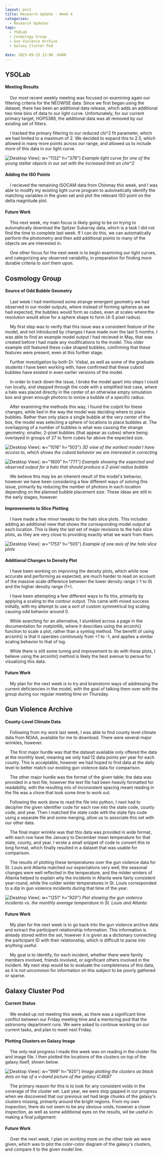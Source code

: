 ```yaml
---
layout: post
title: Research Update - Week 4 
categories:
  - Research Updates
tags:
  - YSOLab
  - Cosmology Group
  - Gun Violence Archive
  - Galaxy Cluster Pod
 
date: 2023-09-23 13:00 -0400
---
```

## YSOLab

#### Meeting Results

    Our most recent weekly meeting was focused on examining again our filtering criteria for the NEOWISE data. Since we first began using the dataset, there has been an additional data release, which adds an additional two time bins of data to our light curve. Unfortunately, for our current primary target, HOPS388, the additional data was all removed by our existing set of filters.

    I tracked the primary filtering to our reduced chi^2 fit parameter, which we had limited to a maximum of 2. We decided to expand this to 2.5, which allowed in many more points across our range, and allowed us to include more of this data in our light curve.

![Desktop View](/assets/img/week_4/light_curve.PNG){: w="1132" h="378"}
_Example light curve for one of the young stellar objects in our set with the increased limit on chir^2_



#### Adding the ISO Points

    I recieved the remaining ISOCAM data from Chinmay this week, and I was able to modify my existing light curve program to automatically identify the matching variables in the given set and plot the relevant ISO point on the delta magnitude plot.



#### Future Work

    This next week, my main focus is likely going to be on trying to automatically download the Spitzer Subarray data, which is a task I did not find the time to complete last week. If I can do this, we can automatically perform the photometry and then add additional points to many of the objects we are interested in.

    One other focus for the next week is to begin examining our light curves, and categorizing any observed variability, in preparation for finding more durable criteria to sort them upon.



## Cosmology Group

#### Source of Odd Bubble Geometry

    Last week I had mentioned some strange emergent geometry we had observed in our model outputs, where instead of forming spheres as we had expected, the bubbles would form as cubes, even at scales where the resolution would allow for a sphere shape to form (4-5 pixel radius).

    My first step was to verify that this issue was a consistent feature of the model, and not introduced by changes I have made over the last 5 months. I was able to find an example model output I had recieved in May, that was created before I had made any modifications to the model. This older example still featured these cube shaped bubbles, confirming that these features were present, even at this further stage.

    Further investigation by both Dr. Visbal, as well as some of the graduate students I have been working with, have confirmed that these cuboid bubbles have existed in even earlier versions of the model.

    In order to track down the issue, I broke the model apart into steps I could run locally, and stepped through the code with a simplified test case, where a halo was placed directly in the center of an otherwise empty simulation box and given enough photons to ionize a bubble of a specific radius.

    After examining the methods this way, I found the culprit for these changes, while lied in the way the model was deciding where to place bubbles. Rather than only place a single bubble at the very center of the box, the model was selecting a sphere of locations to place bubbles at. The overlapping of a number of bubbles is what was causing the strange geometry; smaller, 2-pixel bubbles (that appear as cubes) where being overlayed in groups of 27 to form cubes far above the expected size.

![Desktop View](/assets/img/week_4/old_model_squares.png){: w="1016" h="503"}
_3D view of the earliest model I have access to, which shows the cuboid behavior we are interested in correcting_

![Desktop View](/assets/img/week_4/expected_vs_actual_Q.png){: w="1600" h="771"}
_Example showing the expected and observed output for a halo that should produce a 2-pixel radius bubble_

    We believe this may be an inherent result of the model's behavior, however we have been considering a few different ways of solving this issue, primarily by reducing the number of photons in each location depending on the planned bubble placement size. These ideas are still in the early stages, however.



#### Improvements to Slice Plotting

    I have made a few minor tweaks to the halo slice plots. This includes adding an additional view that shows the corresponding model output at each location. This is likely the last set of major revisions to the halo slice plots, as they are very close to providing exactly what we want from them.

![Desktop View](/assets/img/week_4/halo_plots.PNG){: w="1753" h="505"}
_Example of one axis of the halo slice plots_



#### Additional Changes to Density Plot

    I have been working on improving the density plots, which while now accurate and performing as expected, are much harder to read on account of the massive scale difference between the lower density range (-1 to 0) and the higher density range (1+).

    I have been attempting a few different ways to fix this, primarily by applying a scaling to the contour output. This came with mixed success initially, with my attempt to use a sort of custom symmetrical log scaling causing odd behavior around 0. 

    While searching for an alternative, I stumbled across a page in the documentation for matplotlib, where it describes using the arcsinh() function to scale a plot, rather than a symlog method. The benefit of using arcsinh() is that it operates continously from +1 to -1, and applies a similar scaling behavior to that of log.

    While there is still some tuning and improvement to do with these plots, I believe using the arcsinh() method is likely the best avenue to persue for visualizing this data.



#### Future Work

    My plan for the next week is to try and brainstorm ways of addressing the current deficiencies in the model, with the goal of talking them over with the group during our regular meeting time on Thursday.



## Gun Violence Archive

#### County-Level Climate Data

    Following from my work last week, I was able to find county level climate data from NOAA, available for me to download. There were several major wrinkles, however.

    The first major hurdle was that the dataset available only offered the data at the monthly level, meaning we only had 12 data points per year for each county. This is acceptable, however we had hoped to find data at the daily level to better match our existing gun violence data for comparison.

    The other major hurdle was the format of the given table; the data was provided in a text file, however the text file had been heavily formatted for readability, with the resulting mix of inconsistent spacing meant reading in the file was a chore that took some time to work out.

    Following the work done to read the file into python, I next had to decipher the given identifier code for each row into the state code, county code, and year. Then I matched the state code with the state fips code using a separate file and some merging, allow us to associate this set with our other data.

    The final major wrinkle was that this data was provided in wide format, with each row have the January to December mean temperature for that state, county, and year. I wrote a small snippet of code to convert this to long format, which finally resulted in a dataset that was usable for comparison.

    The results of plotting these temperatures over the gun violence data for St. Louis and Atlanta matched our expectations very well; the seasonal changes were well reflected in the temperature, and the milder winters of Atlanta helped to explain why the incidents in Atlanta were fairly consistent year-round, while the colder winter temperatures in St. Louis corresponded to a dip in gun violence incidents during that time of the year.


![Desktop View](/assets/img/week_4/gva_temp.PNG){: w="1251" h="920"}
_Plot showing the gun violence incidents vs. the monthly average temperature in St. Louis and Atlanta_



#### Future Work

    My plan for the next week is to go back into the gun violence archive data and extract the participant relationship information. This information is already stored within the set, however it is given as a dictionary connecting the participant ID with their relationship, which is difficult to parse into anything useful.

    My goal is to identify, for each incident, whether there were family members involved, friends involved, or significant others involved in the incident. My next step would be to evaluate the completeness of this data, as it is not uncommon for information on this subject to be poorly gathered or sparse.



## Galaxy Cluster Pod

#### Current Status

    We ended up not meeting this week, as there was a significant time conflict between our Friday meeting time and a mentoring pod that the astronomy department runs. We were asked to continue working on our current tasks, and plan to meet next Friday.



#### Plotting Clusters on Galaxy Image

    The only real progress I made this week was on reading in the cluster file and image file. I then plotted the locations of the clusters on top of the galaxy itself, shown below.

![Desktop View](/assets/img/week_4/IC4687_clusters.PNG){: w="999" h="920"}
_Image plotting the clusters as black dots on top of a v-band picture of the galaxy IC4687_


    The primary reason for this is to look for any consistent voids in the coverage of the cluster set. Last year, we were stop gapped in our progress when we discovered that our previous set had large chunks of the galaxy's clusters missing, primarily around the bright regions. From my own inspection, there do not seem to be any obvious voids, however a closer inspection, as well as some additional eyes on the results, wil be useful in making a final judgement.

#### Future Work

    Over the next week, I plan on working more on the other task we were given, which was to plot the color-color diagram of the galaxy's clusters, and compare it to the given model line.
